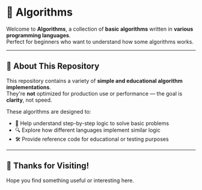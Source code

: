 # 🧠 Algorithms

Welcome to **Algorithms**, a collection of **basic algorithms** written in **various programming languages**.  
Perfect for beginners who want to understand how some algorithms works.

---

## 📌 About This Repository

This repository contains a variety of **simple and educational algorithm implementations**.  
They're **not** optimized for production use or performance — the goal is **clarity**, not speed.

These algorithms are designed to:
- 🧩 Help understand step-by-step logic to solve basic problems
- 🔍 Explore how different languages implement similar logic
- 🛠️ Provide reference code for educational or testing purposes

---

## 🙌 Thanks for Visiting!

Hope you find something useful or interesting here.
